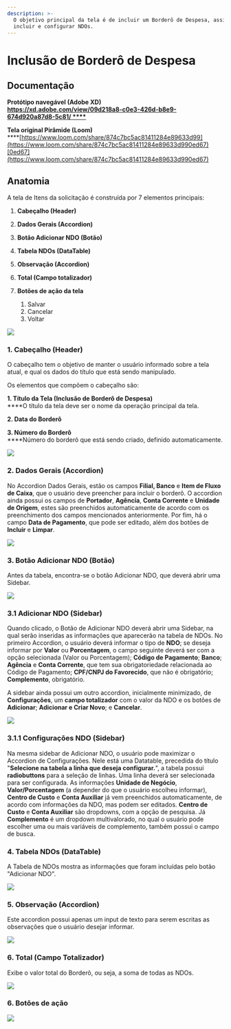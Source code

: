 ```yaml
---
description: >-
  O objetivo principal da tela é de incluir um Borderô de Despesa, assim como
  incluir e configurar NDOs.
---
```


# Inclusão de Borderô de Despesa

## Documentação

**Protótipo navegável (Adobe XD)**\
****[https://xd.adobe.com/view/09d218a8-c0e3-426d-b8e9-674d920a87d8-5c81/ **** ](https://xd.adobe.com/view/09d218a8-c0e3-426d-b8e9-674d920a87d8-5c81/)****

**Tela original Pirâmide (Loom)**\
****[https://www.loom.com/share/874c7bc5ac81411284e89633d99](https://www.loom.com/share/874c7bc5ac81411284e89633d990ed67)[0ed67](https://www.loom.com/share/874c7bc5ac81411284e89633d990ed67)



## Anatomia

A tela de Itens da solicitação é construída por 7 elementos principais:

1. **Cabeçalho (Header)**
2. **Dados Gerais (Accordion)**
3. **Botão Adicionar NDO (Botão)**&#x20;
4. **Tabela NDOs (DataTable)**
5. **Observação (Accordion)**
6. **Total (Campo totalizador)**
7.  **Botões de ação da tela**

    1. Salvar&#x20;
    2. Cancelar&#x20;
    3. Voltar





![](<../../../.gitbook/assets/image (130).png>)

### 1. Cabeçalho (Header)

O cabeçalho tem o objetivo de manter o usuário informado sobre a tela atual, e qual os dados do título que está sendo manipulado.

Os elementos que compõem o cabeçalho são:

**1. Título da Tela (Inclusão de Borderô de Despesa)**\
****O título da tela deve ser o nome da operação principal da tela.

**2. Data do Borderô**&#x20;

**3. Número do Borderô**\
****Número do borderô que está sendo criado, definido automaticamente.&#x20;

![](<../../../.gitbook/assets/image (112).png>)

### 2. Dados Gerais (Accordion)

No Accordion Dados Gerais, estão os campos **Filial, Banco** e **Item de Fluxo de Caixa**, que o usuário deve preencher para incluir o borderô. O accordion ainda possui os campos de **Portador**, **Agência**, **Conta Corrente** e **Unidade de Origem**, estes são preenchidos automaticamente de acordo com os preenchimento dos campos mencionados anteriormente. Por fim, há o campo **Data de Pagamento**, que pode ser editado, além dos botões de **Incluir** e **Limpar**.

![](<../../../.gitbook/assets/image (172).png>)

### 3. Botão Adicionar NDO (Botão)&#x20;

Antes da tabela, encontra-se o botão Adicionar NDO, que deverá abrir uma Sidebar.&#x20;

![](<../../../.gitbook/assets/image (68).png>)

### &#x20;        3.1 Adicionar NDO (Sidebar)

Quando clicado, o Botão de Adicionar NDO deverá abrir uma Sidebar, na qual serão inseridas as informações que aparecerão na tabela de NDOs. No primeiro Accordion, o usuário deverá informar o tipo de **NDO**; se deseja informar por **Valor** ou **Porcentagem**, o campo seguinte deverá ser com a opção selecionada (Valor ou Porcentagem); **Código de Pagamento**; **Banco**; **Agência** e **Conta Corrente**, que tem sua obrigatoriedade relacionada ao Código de Pagamento; **CPF/CNPJ do Favorecido**, que não é obrigatório; **Complemento**, obrigatório.&#x20;

A sidebar ainda possui um outro accordion, inicialmente minimizado, de **Configurações**, um **campo totalizador** com o valor da NDO e os botões de **Adicionar**; **Adicionar e Criar Novo**; e **Cancelar**. &#x20;

![](<../../../.gitbook/assets/image (213).png>)

### &#x20;        3.1.1 Configurações NDO (Sidebar)

Na mesma sidebar de Adicionar NDO,  o usuário pode maximizar o Accordion de Configurações. Nele está uma Datatable, precedida do título "**Selecione na tabela a linha que deseja configurar.**", a tabela possui **radiobuttons** para a seleção de linhas. Uma linha deverá ser selecionada para ser configurada. As informações **Unidade de Negócio**, **Valor/Porcentagem** (a depender do que o usuário escolheu informar), **Centro de Custo** e **Conta Auxiliar** já vem preenchidos automaticamente, de acordo com informações da NDO, mas podem ser editados. **Centro de Custo** e **Conta Auxiliar** são dropdowns, com a opção de pesquisa. Já **Complemento** é um dropdown multivalorado, no qual o usuário pode escolher uma ou mais variáveis de complemento, também possui o campo de busca. &#x20;



### 4. Tabela NDOs (DataTable)&#x20;

A Tabela de NDOs mostra as informações que foram incluídas pelo botão "Adicionar NDO".&#x20;

![](<../../../.gitbook/assets/image (210).png>)



### 5. Observação (Accordion)&#x20;

Este accordion possui apenas um input de texto para serem escritas as observações que o usuário desejar informar.&#x20;

![](<../../../.gitbook/assets/image (170).png>)

### 6. Total (Campo Totalizador)&#x20;

Exibe o valor total do Borderô, ou seja, a soma de todas as NDOs.&#x20;

![](<../../../.gitbook/assets/image (175).png>)

### 6. Botões de ação

![](<../../../.gitbook/assets/image (137).png>)



